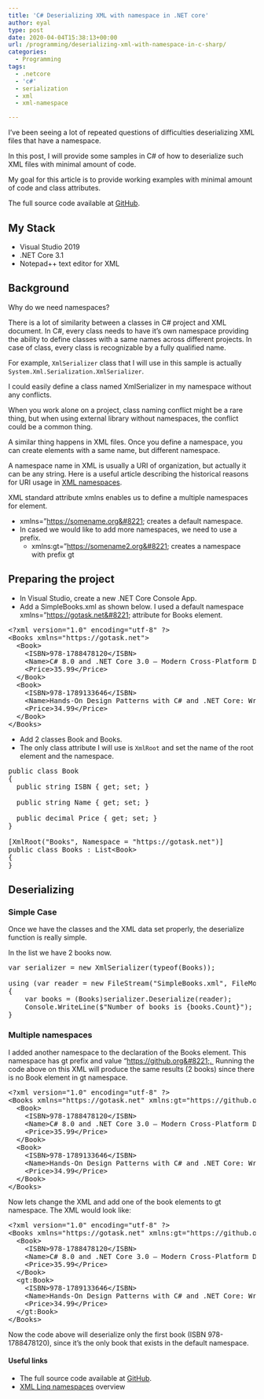 ```yaml
---
title: 'C# Deserializing XML with namespace in .NET core'
author: eyal
type: post
date: 2020-04-04T15:38:13+00:00
url: /programming/deserializing-xml-with-namespace-in-c-sharp/
categories:
  - Programming
tags:
  - .netcore
  - 'c#'
  - serialization
  - xml
  - xml-namespace

---
```

I&#8217;ve been seeing a lot of repeated questions of difficulties deserializing XML files that have a namespace.

In this post, I will provide some samples in C# of how to deserialize such XML files with minimal amount of code.

My goal for this article is to provide working examples with minimal amount of code and class attributes.

The full source code available at <a href="https://github.com/eyalmolad/gotask/tree/master/XML/XMLDeserializeCore" target="_blank" rel="noopener noreferrer">GitHub</a>.

## My Stack

  * Visual Studio 2019
  * .NET Core 3.1
  * Notepad++ text editor for XML

## Background

Why do we need namespaces?

There is a lot of similarity between a classes in C# project and XML document. In C#, every class needs to have it&#8217;s own namespace providing the ability to define classes with a same names across different projects. In case of class, every class is recognizable by a fully qualified name.

For example, <code class="EnlighterJSRAW" data-enlighter-language="csharp" data-enlighter-theme="git">XmlSerializer</code> class that I will use in this sample is actually <code class="EnlighterJSRAW" data-enlighter-language="csharp" data-enlighter-theme="git">System.Xml.Serialization.XmlSerializer</code>.

I could easily define a class named XmlSerializer in my namespace without any conflicts.

When you work alone on a project, class naming conflict might be a rare thing, but when using external library without namespaces, the conflict could be a common thing.

A similar thing happens in XML files. Once you define a namespace, you can create elements with a same name, but different namespace.

A namespace name in XML is usually a URI of organization, but actually it can be any string. Here is a useful article describing the historical reasons for URI usage in <a href="https://www.xml.com/pub/a/2005/04/13/namespace-uris.html" target="_blank" rel="noopener noreferrer">XML namespaces</a>.

XML standard attribute xmlns enables us to define a multiple namespaces for element.

  * xmlns=&#8221;https://somename.org&#8221; creates a default namespace.
  * In cased we would like to add more namespaces, we need to use a prefix. 
      * xmlns:gt=&#8221;https://somename2.org&#8221; creates a namespace with prefix gt

## Preparing the project

  * In Visual Studio, create a new .NET Core Console App.
  * Add a SimpleBooks.xml as shown below. I used a default namespace xmlns=&#8221;https://gotask.net&#8221; attribute for Books element.

<pre class="EnlighterJSRAW" data-enlighter-language="xml">&lt;?xml version="1.0" encoding="utf-8" ?&gt;
&lt;Books xmlns="https://gotask.net"&gt;
  &lt;Book&gt;
    &lt;ISBN&gt;978-1788478120&lt;/ISBN&gt;
    &lt;Name&gt;C# 8.0 and .NET Core 3.0 – Modern Cross-Platform Development: Build applications with C#, .NET Core, Entity Framework Core, ASP.NET Core, and ML.NET using Visual Studio Code, 4th Edition&lt;/Name&gt;
    &lt;Price&gt;35.99&lt;/Price&gt;
  &lt;/Book&gt;
  &lt;Book&gt;
    &lt;ISBN&gt;978-1789133646&lt;/ISBN&gt;
    &lt;Name&gt;Hands-On Design Patterns with C# and .NET Core: Write clean and maintainable code by using reusable solutions to common software design problems&lt;/Name&gt;
    &lt;Price&gt;34.99&lt;/Price&gt;
  &lt;/Book&gt;
&lt;/Books&gt;</pre>

  * Add 2 classes Book and Books.
  * The only class attribute I will use is <code class="EnlighterJSRAW" data-enlighter-language="csharp" data-enlighter-theme="git">XmlRoot</code> and set the name of the root element and the namespace.

<pre class="EnlighterJSRAW" data-enlighter-language="null">public class Book
{
  public string ISBN { get; set; }

  public string Name { get; set; }

  public decimal Price { get; set; }
}

[XmlRoot("Books", Namespace = "https://gotask.net")]
public class Books : List&lt;Book&gt;
{
}</pre>

## Deserializing

### Simple Case

Once we have the classes and the XML data set properly, the deserialize function is really simple.

In the list we have 2 books now.

<pre class="EnlighterJSRAW" data-enlighter-language="null">var serializer = new XmlSerializer(typeof(Books));

using (var reader = new FileStream("SimpleBooks.xml", FileMode.Open))
{
    var books = (Books)serializer.Deserialize(reader);
    Console.WriteLine($"Number of books is {books.Count}");
}</pre>

### Multiple namespaces

I added another namespace to the declaration of the Books element. This namespace has gt prefix and value &#8220;https://github.org&#8221;.  Running the code above on this XML will produce the same results (2 books) since there is no Book element in gt namespace.

<pre class="EnlighterJSRAW" data-enlighter-language="null">&lt;?xml version="1.0" encoding="utf-8" ?&gt;
&lt;Books xmlns="https://gotask.net" xmlns:gt="https://github.org"&gt;
  &lt;Book&gt;
    &lt;ISBN&gt;978-1788478120&lt;/ISBN&gt;
    &lt;Name&gt;C# 8.0 and .NET Core 3.0 – Modern Cross-Platform Development: Build applications with C#, .NET Core, Entity Framework Core, ASP.NET Core, and ML.NET using Visual Studio Code, 4th Edition&lt;/Name&gt;
    &lt;Price&gt;35.99&lt;/Price&gt;
  &lt;/Book&gt;
  &lt;Book&gt;
    &lt;ISBN&gt;978-1789133646&lt;/ISBN&gt;
    &lt;Name&gt;Hands-On Design Patterns with C# and .NET Core: Write clean and maintainable code by using reusable solutions to common software design problems&lt;/Name&gt;
    &lt;Price&gt;34.99&lt;/Price&gt;
  &lt;/Book&gt;
&lt;/Books&gt;</pre>

Now lets change the XML and add one of the book elements to gt namespace. The XML would look like:

<pre class="EnlighterJSRAW" data-enlighter-language="null">&lt;?xml version="1.0" encoding="utf-8" ?&gt;
&lt;Books xmlns="https://gotask.net" xmlns:gt="https://github.org"&gt;
  &lt;Book&gt;
    &lt;ISBN&gt;978-1788478120&lt;/ISBN&gt;
    &lt;Name&gt;C# 8.0 and .NET Core 3.0 – Modern Cross-Platform Development: Build applications with C#, .NET Core, Entity Framework Core, ASP.NET Core, and ML.NET using Visual Studio Code, 4th Edition&lt;/Name&gt;
    &lt;Price&gt;35.99&lt;/Price&gt;
  &lt;/Book&gt;
  &lt;gt:Book&gt;
    &lt;ISBN&gt;978-1789133646&lt;/ISBN&gt;
    &lt;Name&gt;Hands-On Design Patterns with C# and .NET Core: Write clean and maintainable code by using reusable solutions to common software design problems&lt;/Name&gt;
    &lt;Price&gt;34.99&lt;/Price&gt;
  &lt;/gt:Book&gt;
&lt;/Books&gt;</pre>

Now the code above will deserialize only the first book (ISBN 978-1788478120), since it&#8217;s the only book that exists in the default namespace.

#### Useful links

  * The full source code available at <a href="https://github.com/eyalmolad/gotask/tree/master/XML/XMLDeserializeCore" target="_blank" rel="noopener noreferrer">GitHub</a>.
  * <a href="https://docs.microsoft.com/en-us/dotnet/csharp/programming-guide/concepts/linq/namespaces-overview-linq-to-xml" target="_blank" rel="noopener noreferrer">XML Linq namespaces</a> overview